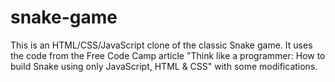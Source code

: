 # snake-game

This is an HTML/CSS/JavaScript clone of the classic Snake game. It uses the code from the Free Code Camp article "Think like a programmer: How to build Snake using only JavaScript, HTML & CSS" with some modifications.
